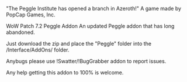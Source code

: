 "The Peggle Institute has opened a branch in Azeroth!"
A game made by PopCap Games, Inc. 

WoW Patch 7.2 Peggle Addon
An updated Peggle addon that has long abandoned.

Just download the zip and place the "Peggle" folder into the /Interface/AddOns/ folder.

Anybugs please use !Swatter/!BugGrabber addon to report issues.

Any help getting this addon to 100% is welcome.
